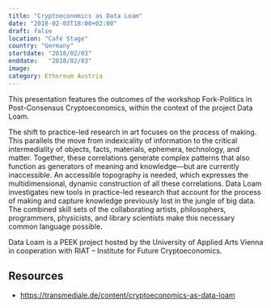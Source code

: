 ```yaml
---
title: "Cryptoeconomics as Data Loam"
date: "2018-02-03T18:00+02:00"
draft: false
location: "Café Stage"
country: "Germany"
startdate: "2018/02/03"
enddate:   "2018/02/03"
image: 
category: Ethereum Austria
---
```


This presentation features the outcomes of the workshop Fork-Politics in Post-Consensus Cryptoeconomics, within the context of the project Data Loam.

The shift to practice-led research in art focuses on the process of making. This parallels the move from indexicality of information to the critical intermediality of objects, facts, materials, ephemera, technology, and matter. Together, these correlations generate complex patterns that also function as generators of meaning and knowledge—but are currently inaccessible. An accessible topography is needed, which expresses the multidimensional, dynamic construction of all these correlations. Data Loam investigates new tools in practice-led research that account for the process of making and capture knowledge previously lost in the jungle of big data. The combined skill sets of the collaborating artists, philosophers, programmers, physicists, and library scientists make this necessary common language possible.

Data Loam is a PEEK project hosted by the University of Applied Arts Vienna in cooperation with RIAT – Institute for Future Cryptoeconomics.

## Resources
* https://transmediale.de/content/cryptoeconomics-as-data-loam
